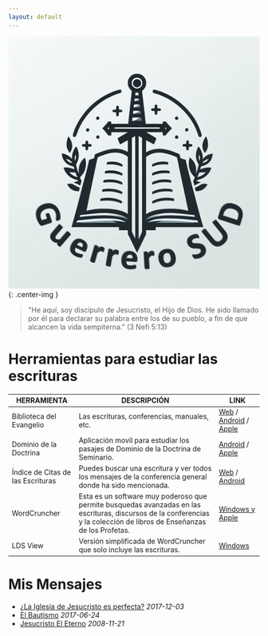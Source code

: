 ```yaml
---
layout: default
---
```


![Logo](thumbnail.png){: .center-img }

> "He aquí, soy discípulo de Jesucristo, el Hijo de Dios. He sido llamado por él para declarar su palabra entre los de su pueblo, a fin de que alcancen la vida sempiterna."
(3 Nefi 5:13)

# Herramientas para estudiar las escrituras
|HERRAMIENTA|DESCRIPCIÓN|LINK|
|---|---|---|
|Biblioteca del Evangelio|Las escrituras, conferencias, manuales, etc.|[Web](https://www.churchofjesuschrist.org/study?lang=spa) / [Android](https://play.google.com/store/apps/details?id=org.lds.ldssa&hl=es) / [Apple](https://apps.apple.com/es/app/biblioteca-del-evangelio/id598329798?ls=1)|
|Dominio de la Doctrina|Aplicación movil para estudiar los pasajes de Dominio de la Doctrina de Seminario.|[Android](https://play.google.com/store/apps/details?id=org.lds.sm&hl=es) / [Apple](https://apps.apple.com/es/app/dominio-de-la-doctrina/id413341700)|
|Índice de Citas de las Escrituras| Puedes buscar una escritura y ver todos los mensajes de la conferencia general donde ha sido mencionada.| [Web](https://escrituras.byu.edu/) / [Android](https://play.google.com/store/apps/details?id=edu.byu.scriptures)|
|WordCruncher|Esta es un software muy poderoso que permite busquedas avanzadas en las escrituras, discursos de la conferencias y la colección de libros de Enseñanzas de los Profetas.|[Windows y Apple](https://wordcruncher.com/install#)|
|LDS View|Versión simplificada de WordCruncher que solo incluye las escrituras.|[Windows](https://ldsview.wordcruncher.com/install)|



# Mis Mensajes

- [¿La Iglesia de Jesucristo es perfecta?](https://getupnote.com/share/notes/V9blG8NdJzNSb4CtOnYQb8L2yxr2/dd05c2cc-d460-4392-a995-bac12c1c16dd) *2017-12-03*
- [El Bautismo](https://getupnote.com/share/notes/V9blG8NdJzNSb4CtOnYQb8L2yxr2/6c68d516-53d9-4c94-9e1b-dba35e6aff4b) *2017-06-24*
- [Jesucristo El Eterno](https://getupnote.com/share/notes/V9blG8NdJzNSb4CtOnYQb8L2yxr2/5585111a-891d-4d5a-88b8-b6ab5a67faec) *2008-11-21*

